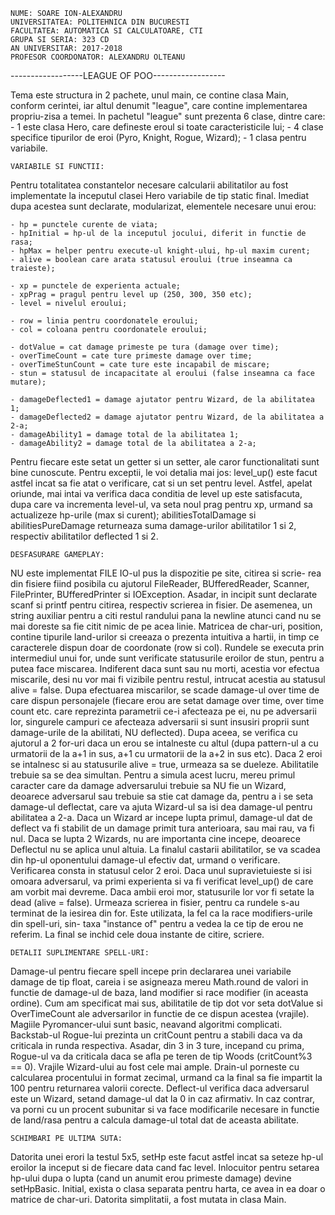     NUME: SOARE ION-ALEXANDRU
    UNIVERSITATEA: POLITEHNICA DIN BUCURESTI
    FACULTATEA: AUTOMATICA SI CALCULATOARE, CTI
    GRUPA SI SERIA: 323 CD
    AN UNIVERSITAR: 2017-2018
    PROFESOR COORDONATOR: ALEXANDRU OLTEANU

------------------LEAGUE OF POO------------------

Tema este structura in 2 pachete, unul main, ce contine clasa Main, conform
cerintei, iar altul denumit "league", care contine implementarea propriu-zisa
a temei. In pachetul "league" sunt prezenta 6 clase, dintre care:
	- 1 este clasa Hero, care defineste eroul si toate caracteristicile lui;
	- 4 clase specifice tipurilor de eroi (Pyro, Knight, Rogue, Wizard);
	- 1 clasa pentru variabile.
	
	VARIABILE SI FUNCTII:

Pentru totalitatea constantelor necesare calcularii abilitatilor au fost
implementate la inceputul clasei Hero variabile de tip static final. Imediat
dupa acestea sunt declarate, modularizat, elementele necesare unui erou:

    - hp = punctele curente de viata;
	- hpInitial = hp-ul de la inceputul jocului, diferit in functie de rasa;
	- hpMax = helper pentru execute-ul knight-ului, hp-ul maxim curent;
	- alive = boolean care arata statusul eroului (true inseamna ca traieste);

	- xp = punctele de experienta actuale;
	- xpPrag = pragul pentru level up (250, 300, 350 etc);
	- level = nivelul eroului;

	- row = linia pentru coordonatele eroului;
	- col = coloana pentru coordonatele eroului;

	- dotValue = cat damage primeste pe tura (damage over time);
	- overTimeCount = cate ture primeste damage over time;
	- overTimeStunCount = cate ture este incapabil de miscare;
	- stun = statusul de incapacitate al eroului (false inseamna ca face mutare);

	- damageDeflected1 = damage ajutator pentru Wizard, de la abilitatea 1;
	- damageDeflected2 = damage ajutator pentru Wizard, de la abilitatea a 2-a;
	- damageAbility1 = damage total de la abilitatea 1;
	- damageAbility2 = damage total de la abilitatea a 2-a;

Pentru fiecare este setat un getter si un setter, ale caror functionalitati
sunt bine cunoscute. Pentru exceptii, le voi detalia mai jos:
	level_up() este facut astfel incat sa fie atat o verificare, cat si un set
pentru level. Astfel, apelat oriunde, mai intai va verifica daca conditia
de level up este satisfacuta, dupa care va incrementa level-ul, va seta
noul prag pentru xp, urmand sa actualizeze hp-urile (max si curent);
	abilitiesTotalDamage si abilitiesPureDamage returneaza suma damage-urilor
abilitatilor 1 si 2, respectiv abilitatilor deflected 1 si 2.

	DESFASURARE GAMEPLAY:

NU este implementat FILE IO-ul pus la dispozitie pe site, citirea si scrie-
rea din fisiere fiind posibila cu ajutorul FileReader, BUfferedReader, 
Scanner, FilePrinter, BUfferedPrinter si IOException. Asadar, in incipit
sunt declarate scanf si printf pentru citirea, respectiv scrierea in fisier.
De asemenea, un string auxiliar pentru a citi restul randului pana la newline
atunci cand nu se mai doreste sa fie citit nimic de pe acea linie.
	Matricea de char-uri, position, contine tipurile land-urilor si creeaza
o prezenta intuitiva a hartii, in timp ce caracterele dispun doar de coordonate
(row si col).
	Rundele se executa prin intermediul unui for, unde sunt verificate statusurile
eroilor de stun, pentru a putea face miscarea. Indiferent daca sunt sau nu morti,
acestia vor efectua miscarile, desi nu vor mai fi vizibile pentru restul, intrucat
acestia au statusul alive = false. Dupa efectuarea miscarilor, se scade damage-ul
over time de care dispun personajele (fiecare erou are setat damage over time,
over time count etc. care reprezinta parametrii ce-i afecteaza pe ei, nu
pe adversarii lor, singurele campuri ce afecteaza adversarii si sunt insusiri
proprii sunt damage-urile de la abilitati, NU deflected). Dupa aceea, se verifica
cu ajutorul a 2 for-uri daca un erou se intalneste cu altul (dupa pattern-ul
a cu urmatorii de la a+1 in sus, a+1 cu urmatorii de la a+2 in sus etc). Daca
2 eroi se intalnesc si au statusurile alive = true, urmeaza sa se dueleze.
	Abilitatile trebuie sa se dea simultan. Pentru a simula acest lucru, mereu
primul caracter care da damage adversarului trebuie sa NU fie un Wizard, deoarece
adversarul sau trebuie sa stie cat damage da, pentru a i se seta damage-ul
deflectat, care va ajuta Wizard-ul sa isi dea damage-ul pentru abilitatea a 2-a.
Daca un Wizard ar incepe lupta primul, damage-ul dat de deflect va fi stabilit
de un damage primit tura anterioara, sau mai rau, va fi nul. Daca se lupta 2
Wizards, nu are importanta cine incepe, deoarece Deflectul nu se aplica unul
altuia.
	La finalul castarii abilitatilor, se va scadea din hp-ul oponentului damage-ul
efectiv dat, urmand o verificare. Verificarea consta in statusul celor 2 eroi.
Daca unul supravietuieste si isi omoara adversarul, va primi experienta si va
fi verificat level_up() de care am vorbit mai devreme. Daca ambii eroi mor, 
statusurile lor vor fi setate la dead (alive = false).
	Urmeaza scrierea in fisier, pentru ca rundele s-au terminat de la iesirea
din for. Este utilizata, la fel ca la race modifiers-urile din spell-uri, sin-
taxa "instance of" pentru a vedea la ce tip de erou ne referim. La final se inchid
cele doua instante de citire, scriere.

	DETALII SUPLIMENTARE SPELL-URI:

Damage-ul pentru fiecare spell incepe prin declararea unei variabile
damage de tip float, careia i se asigneaza mereu Math.round de valori in functie
de damage-ul de baza, land modifier si race modifier (in aceasta ordine). 
Cum am specificat mai sus, abilitatile de tip dot vor seta dotValue si
OverTimeCount ale adversarilor in functie de ce dispun acestea (vrajile). Magiile
Pyromancer-ului sunt basic, neavand algoritmi complicati. Backstab-ul Rogue-lui
prezinta un critCount pentru a stabili daca va da criticala in runda respectiva.
Asadar, din 3 in 3 ture, incepand cu prima, Rogue-ul va da criticala daca se
afla pe teren de tip Woods (critCount%3 == 0). Vrajile Wizard-ului au fost
cele mai ample. Drain-ul porneste cu calcularea procentului in format zecimal, 
urmand ca la final sa fie impartit la 100 pentru returnarea valorii corecte.
Deflect-ul verifica daca adversarul este un Wizard, setand damage-ul dat
la 0 in caz afirmativ. In caz contrar, va porni cu un procent subunitar si va
face modificarile necesare in functie de land/rasa pentru a calcula damage-ul
total dat de aceasta abilitate.

	SCHIMBARI PE ULTIMA SUTA:
	
Datorita unei erori la testul 5x5, setHp este facut astfel incat sa seteze
hp-ul eroilor la inceput si de fiecare data cand fac level. Inlocuitor pentru
setarea hp-ului dupa o lupta (cand un anumit erou primeste damage) devine
setHpBasic. Initial, exista o clasa separata pentru harta, ce avea in ea doar
o matrice de char-uri. Datorita simplitatii, a fost mutata in clasa Main.

